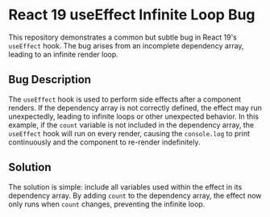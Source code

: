 # React 19 useEffect Infinite Loop Bug

This repository demonstrates a common but subtle bug in React 19's `useEffect` hook. The bug arises from an incomplete dependency array, leading to an infinite render loop.

## Bug Description

The `useEffect` hook is used to perform side effects after a component renders.  If the dependency array is not correctly defined, the effect may run unexpectedly, leading to infinite loops or other unexpected behavior.  In this example, if the `count` variable is not included in the dependency array, the `useEffect` hook will run on every render, causing the `console.log` to print continuously and the component to re-render indefinitely. 

## Solution

The solution is simple: include all variables used within the effect in its dependency array. By adding `count` to the dependency array, the effect now only runs when `count` changes, preventing the infinite loop.